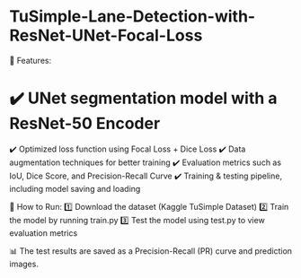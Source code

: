 # TuSimple-Lane-Detection-with-ResNet-UNet-Focal-Loss
📌 Features:
# ✔️ UNet segmentation model with a ResNet-50 Encoder
✔️ Optimized loss function using Focal Loss + Dice Loss
✔️ Data augmentation techniques for better training
✔️ Evaluation metrics such as IoU, Dice Score, and Precision-Recall Curve
✔️ Training & testing pipeline, including model saving and loading


🚀 How to Run:
1️⃣ Download the dataset (Kaggle TuSimple Dataset)
2️⃣ Train the model by running train.py
3️⃣ Test the model using test.py to view evaluation metrics

📊 The test results are saved as a Precision-Recall (PR) curve and prediction images.
